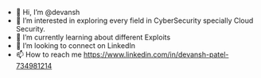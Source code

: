 - 👋 Hi, I’m @devansh
- 👀 I’m interested in exploring every field in CyberSecurity specially Cloud Security.
- 🌱 I’m currently learning about different Exploits
- 💞️ I’m looking to connect on LinkedIn
- 📫 How to reach me https://www.linkedin.com/in/devansh-patel-734981214

<!---
Devansh is a ✨ special ✨ repository because its `README.md` (this file) appears on your GitHub profile.
You can click the Preview link to take a look at your changes.
--->
